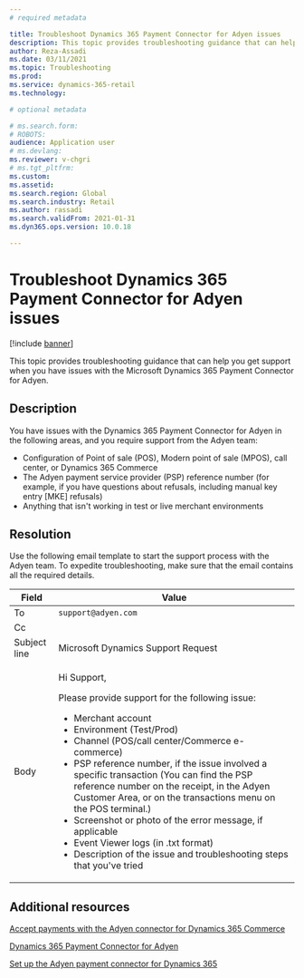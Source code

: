 ```yaml
---
# required metadata

title: Troubleshoot Dynamics 365 Payment Connector for Adyen issues
description: This topic provides troubleshooting guidance that can help you get support when you have issues with the Microsoft Dynamics 365 Payment Connector for Adyen.
author: Reza-Assadi
ms.date: 03/11/2021
ms.topic: Troubleshooting
ms.prod: 
ms.service: dynamics-365-retail
ms.technology: 

# optional metadata

# ms.search.form: 
# ROBOTS: 
audience: Application user
# ms.devlang: 
ms.reviewer: v-chgri
# ms.tgt_pltfrm: 
ms.custom: 
ms.assetid: 
ms.search.region: Global
ms.search.industry: Retail
ms.author: rassadi
ms.search.validFrom: 2021-01-31
ms.dyn365.ops.version: 10.0.18

---
```


# Troubleshoot Dynamics 365 Payment Connector for Adyen issues

[!include [banner](../../includes/banner.md)]

This topic provides troubleshooting guidance that can help you get support when you have issues with the Microsoft Dynamics 365 Payment Connector for Adyen.

## Description

You have issues with the Dynamics 365 Payment Connector for Adyen in the following areas, and you require support from the Adyen team:

- Configuration of Point of sale (POS), Modern point of sale (MPOS), call center, or Dynamics 365 Commerce
- The Adyen payment service provider (PSP) reference number (for example, if you have questions about refusals, including manual key entry \[MKE\] refusals)
- Anything that isn't working in test or live merchant environments

## Resolution

Use the following email template to start the support process with the Adyen team. To expedite troubleshooting, make sure that the email contains all the required details.

| Field        | Value |
|--------------|-------|
| To           | `support@adyen.com` |
| Cc           | |
| Subject line | Microsoft Dynamics Support Request |
| Body         | <p>Hi Support,</p><p>Please provide support for the following issue:</p><ul><li>Merchant account</li><li>Environment (Test/Prod)</li><li>Channel (POS/call center/Commerce e-commerce)</li><li>PSP reference number, if the issue involved a specific transaction (You can find the PSP reference number on the receipt, in the Adyen Customer Area, or on the transactions menu on the POS terminal.)</li><li>Screenshot or photo of the error message, if applicable</li><li>Event Viewer logs (in .txt format)</li><li>Description of the issue and troubleshooting steps that you've tried</li></ul> |

## Additional resources

[Accept payments with the Adyen connector for Dynamics 365 Commerce](https://www.adyen.com/partners/dynamics-365-commerce)

[Dynamics 365 Payment Connector for Adyen](../dev-itpro/adyen-connector.md)

[Set up the Adyen payment connector for Dynamics 365](https://docs.adyen.com/plugins/microsoft-dynamics)
